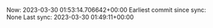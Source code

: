 Now: 2023-03-30 01:53:14.706642+00:00 Earliest commit since sync: None Last sync: 2023-03-30 01:49:11+00:00
